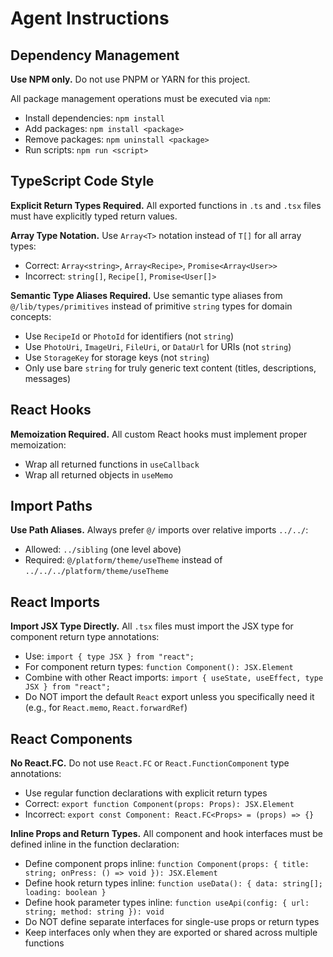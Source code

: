 # Agent Instructions

## Dependency Management

**Use NPM only.** Do not use PNPM or YARN for this project.

All package management operations must be executed via `npm`:

- Install dependencies: `npm install`
- Add packages: `npm install <package>`
- Remove packages: `npm uninstall <package>`
- Run scripts: `npm run <script>`

## TypeScript Code Style

**Explicit Return Types Required.** All exported functions in `.ts` and `.tsx` files must have explicitly typed return values.

**Array Type Notation.** Use `Array<T>` notation instead of `T[]` for all array types:

- Correct: `Array<string>`, `Array<Recipe>`, `Promise<Array<User>>`
- Incorrect: `string[]`, `Recipe[]`, `Promise<User[]>`

**Semantic Type Aliases Required.** Use semantic type aliases from `@/lib/types/primitives` instead of primitive `string` types for domain concepts:

- Use `RecipeId` or `PhotoId` for identifiers (not `string`)
- Use `PhotoUri`, `ImageUri`, `FileUri`, or `DataUrl` for URIs (not `string`)
- Use `StorageKey` for storage keys (not `string`)
- Only use bare `string` for truly generic text content (titles, descriptions, messages)

## React Hooks

**Memoization Required.** All custom React hooks must implement proper memoization:

- Wrap all returned functions in `useCallback`
- Wrap all returned objects in `useMemo`

## Import Paths

**Use Path Aliases.** Always prefer `@/` imports over relative imports `../../`:

- Allowed: `../sibling` (one level above)
- Required: `@/platform/theme/useTheme` instead of `../../../platform/theme/useTheme`

## React Imports

**Import JSX Type Directly.** All `.tsx` files must import the JSX type for component return type annotations:

- Use: `import { type JSX } from "react";`
- For component return types: `function Component(): JSX.Element`
- Combine with other React imports: `import { useState, useEffect, type JSX } from "react";`
- Do NOT import the default `React` export unless you specifically need it (e.g., for `React.memo`, `React.forwardRef`)

## React Components

**No React.FC.** Do not use `React.FC` or `React.FunctionComponent` type annotations:

- Use regular function declarations with explicit return types
- Correct: `export function Component(props: Props): JSX.Element`
- Incorrect: `export const Component: React.FC<Props> = (props) => {}`

**Inline Props and Return Types.** All component and hook interfaces must be defined inline in the function declaration:

- Define component props inline: `function Component(props: { title: string; onPress: () => void }): JSX.Element`
- Define hook return types inline: `function useData(): { data: string[]; loading: boolean }`
- Define hook parameter types inline: `function useApi(config: { url: string; method: string }): void`
- Do NOT define separate interfaces for single-use props or return types
- Keep interfaces only when they are exported or shared across multiple functions
